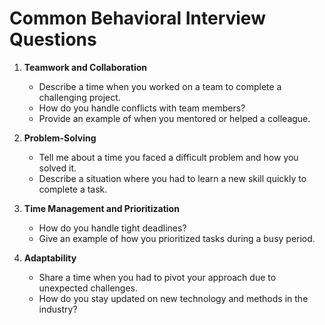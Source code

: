 # Common Behavioral Interview Questions
1. **Teamwork and Collaboration**  
   - Describe a time when you worked on a team to complete a challenging project.  
   - How do you handle conflicts with team members?  
   - Provide an example of when you mentored or helped a colleague.  

2. **Problem-Solving**  
   - Tell me about a time you faced a difficult problem and how you solved it.  
   - Describe a situation where you had to learn a new skill quickly to complete a task.

3. **Time Management and Prioritization**  
   - How do you handle tight deadlines?
   - Give an example of how you prioritized tasks during a busy period.

4. **Adaptability**  
   - Share a time when you had to pivot your approach due to unexpected challenges.
   - How do you stay updated on new technology and methods in the industry?











